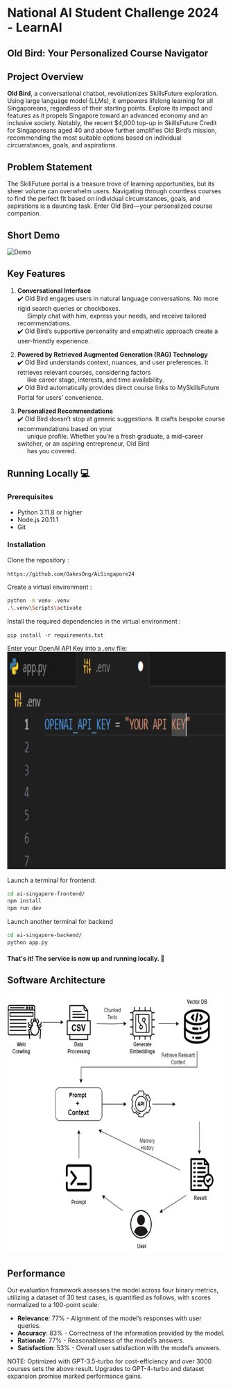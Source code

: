 # National AI Student Challenge 2024 - LearnAI

## Old Bird: Your Personalized Course Navigator
## Project Overview
**Old Bird**, a conversational chatbot, revolutionizes SkillsFuture exploration. Using large language model (LLMs), it empowers lifelong learning for all Singaporeans, regardless of their starting points. Explore its impact and features as it propels Singapore toward an advanced economy and an inclusive society. Notably, the recent $4,000 top-up in SkillsFuture Credit for Singaporeans aged 40 and above further amplifies Old Bird’s mission, recommending the most suitable options based on individual circumstances, goals, and aspirations. 

## Problem Statement
The SkillFuture portal is a treasure trove of learning opportunities, but its sheer volume can overwhelm users. Navigating through countless courses to find the perfect fit based on individual circumstances, goals, and aspirations is a daunting task. Enter Old Bird—your personalized course companion.

## Short Demo
![Demo](https://github.com/OakesOng/AiSingapore24/blob/main/Demo.gif)

## Key Features
1. **Conversational Interface** <br>
✔️ Old Bird engages users in natural language conversations. No more rigid search queries or checkboxes.
<br> &emsp;&nbsp; Simply chat with
 him, express your needs, and receive tailored recommendations.<br>
✔️ Old Bird’s supportive personality and empathetic approach create a user-friendly experience.

3. **Powered by Retrieved Augmented Generation (RAG) Technology** <br> 
✔️ Old Bird understands context, nuances, and user preferences. It retrieves relevant courses, considering factors
<br> &emsp;&nbsp; like career stage, interests, and time availability.<br>
✔️ Old Bird automatically provides direct course links to MySkillsFuture Portal for users’ convenience.

5. **Personalized Recommendations**<br>
✔️ Old Bird doesn’t stop at generic suggestions. It crafts bespoke course recommendations based on your
 <br> &emsp;&nbsp;  unique profile. Whether you’re a fresh graduate, a mid-career switcher, or an aspiring entrepreneur, Old Bird
 <br> &emsp;&nbsp;  has you covered.

## Running Locally 💻

### Prerequisites
- Python 3.11.8 or higher
- Node.js 20.11.1
- Git

### Installation
Clone the repository :

`https://github.com/OakesOng/AiSingapore24`


Create a virtual environment :
```bash
python -m venv .venv
.\.venv\Scripts\activate
```
Install the required dependencies in the virtual environment :

`pip install -r requirements.txt`

Enter your OpenAI API Key into a .env file:
<img width="900" height = "500" alt=".env file" src="https://github.com/OakesOng/AiSingapore24/blob/main/env.png">


Launch a terminal for frontend:

```bash
cd ai-singapore-frontend/
npm install
npm run dev
```

Launch another terminal for backend
```bash
cd ai-singapore-backend/
python app.py
```

#### That's it! The service is now up and running locally. 🤗

## Software Architecture
<img width="900" height = "600" alt="Software Architecture" src="https://github.com/OakesOng/AiSingapore24/blob/main/Software%20Achitechure.drawio.png">

## Performance
Our evaluation framework assesses the model across four binary metrics, utilizing a dataset of 30 test cases, is quantified as follows, with scores normalized to a 100-point scale:

- **Relevance**: 77% - Alignment of the model’s responses with user queries.
- **Accuracy**: 83% - Correctness of the information provided by the model.
- **Rationale**: 77% - Reasonableness of the model’s answers.
- **Satisfaction**: 53% - Overall user satisfaction with the model’s answers.

NOTE: Optimized with GPT-3.5-turbo for cost-efficiency and over 3000 courses sets the above result. Upgrades to GPT-4-turbo and dataset expansion promise marked performance gains.
